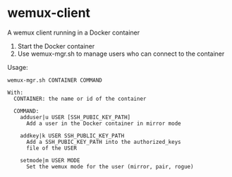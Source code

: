 # wemux-client
A wemux client running in a Docker container

1. Start the Docker container
2. Use wemux-mgr.sh to manage users who can connect to the container

Usage:

```
wemux-mgr.sh CONTAINER COMMAND

With:
  CONTAINER: the name or id of the container

  COMMAND:
    adduser|u USER [SSH_PUBIC_KEY_PATH]
      Add a user in the Docker container in mirror mode

    addkey|k USER SSH_PUBLIC_KEY_PATH
      Add a SSH_PUBIC_KEY_PATH into the authorized_keys
      file of the USER 

    setmode|m USER MODE
      Set the wemux mode for the user (mirror, pair, rogue)
```
